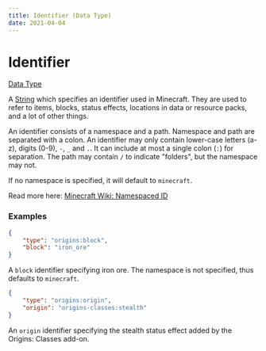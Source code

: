 ```yaml
---
title: Identifier (Data Type)
date: 2021-04-04
---
```


# Identifier

[Data Type](../data_types.md)

A [String](string.md) which specifies an identifier used in Minecraft. They are used to refer to items, blocks, status effects, locations in data or resource packs, and a lot of other things.


An identifier consists of a namespace and a path. Namespace and path are separated with a colon. An identifier may only contain lower-case letters (a-z), digits (0-9), `-`, `_` and `.`. It can include at most a single colon (`:`) for separation. The path may contain `/` to indicate "folders", but the namespace may not.

If no namespace is specified, it will default to `minecraft`.

Read more here: [Minecraft Wiki: Namespaced ID](https://minecraft.wiki/w/Namespaced_ID)


### Examples

```json
{
	"type": "origins:block",
	"block": "iron_ore"
}
```

A `block` identifier specifying iron ore. The namespace is not specified, thus defaults to `minecraft`.
<br>

```json
{
	"type": "origins:origin",
	"origin": "origins-classes:stealth"
}
```

An `origin` identifier specifying the stealth status effect added by the Origins: Classes add-on.
